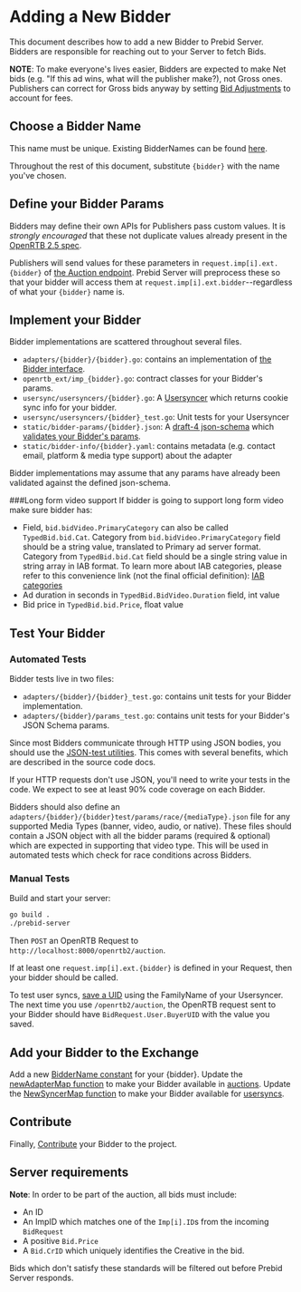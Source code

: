 # Adding a New Bidder

This document describes how to add a new Bidder to Prebid Server. Bidders are responsible for reaching out to your Server to fetch Bids.

**NOTE**: To make everyone's lives easier, Bidders are expected to make Net bids (e.g. "If this ad wins, what will the publisher make?), not Gross ones.
Publishers can correct for Gross bids anyway by setting [Bid Adjustments](../endpoints/openrtb2/auction.md#bid-adjustments) to account for fees.

## Choose a Bidder Name

This name must be unique. Existing BidderNames can be found [here](../../openrtb_ext/bidders.go).

Throughout the rest of this document, substitute `{bidder}` with the name you've chosen.

## Define your Bidder Params

Bidders may define their own APIs for Publishers pass custom values. It is _strongly encouraged_ that these not
duplicate values already present in the [OpenRTB 2.5 spec](https://www.iab.com/wp-content/uploads/2016/03/OpenRTB-API-Specification-Version-2-5-FINAL.pdf).

Publishers will send values for these parameters in `request.imp[i].ext.{bidder}` of
[the Auction endpoint](../endpoints/openrtb2/auction.md). Prebid Server will preprocess these so that
your bidder will access them at `request.imp[i].ext.bidder`--regardless of what your `{bidder}` name is.

## Implement your Bidder

Bidder implementations are scattered throughout several files.

- `adapters/{bidder}/{bidder}.go`: contains an implementation of [the Bidder interface](../../adapters/bidder.go).
- `openrtb_ext/imp_{bidder}.go`: contract classes for your Bidder's params.
- `usersync/usersyncers/{bidder}.go`: A [Usersyncer](../../usersync/usersync.go) which returns cookie sync info for your bidder.
- `usersync/usersyncers/{bidder}_test.go`: Unit tests for your Usersyncer
- `static/bidder-params/{bidder}.json`: A [draft-4 json-schema](https://spacetelescope.github.io/understanding-json-schema/) which [validates your Bidder's params](https://www.jsonschemavalidator.net/).
- `static/bidder-info/{bidder}.yaml`: contains metadata (e.g. contact email, platform & media type support) about the adapter

Bidder implementations may assume that any params have already been validated against the defined json-schema.

###Long form video support
If bidder is going to support long form video make sure bidder has:

- Field, `bid.bidVideo.PrimaryCategory` can also be called `TypedBid.bid.Cat`. Category from `bid.bidVideo.PrimaryCategory` field should be a string value, translated to Primary ad server format. Category from `TypedBid.bid.Cat` field should be a single string value in string array in IAB format.
To learn more about IAB categories, please refer to this convenience link (not the final official definition): [IAB categories](https://adtagmacros.com/list-of-iab-categories-for-advertisement/)
- Ad duration in seconds in `TypedBid.BidVideo.Duration` field, int value
- Bid price in `TypedBid.bid.Price`, float value

## Test Your Bidder

### Automated Tests

Bidder tests live in two files:

- `adapters/{bidder}/{bidder}_test.go`: contains unit tests for your Bidder implementation.
- `adapters/{bidder}/params_test.go`: contains unit tests for your Bidder's JSON Schema params.

Since most Bidders communicate through HTTP using JSON bodies, you should
use the [JSON-test utilities](../../adapters/adapterstest/test_json.go).
This comes with several benefits, which are described in the source code docs.

If your HTTP requests don't use JSON, you'll need to write your tests in the code.
We expect to see at least 90% code coverage on each Bidder.

Bidders should also define an `adapters/{bidder}/{bidder}test/params/race/{mediaType}.json` file for any supported
Media Types (banner, video, audio, or native). These files should contain a JSON object with all the bidder params
(required & optional) which are expected in supporting that video type. This will be used in automated tests which
check for race conditions across Bidders.

### Manual Tests

Build and start your server:

```bash
go build .
./prebid-server
```

Then `POST` an OpenRTB Request to `http://localhost:8000/openrtb2/auction`.

If at least one `request.imp[i].ext.{bidder}` is defined in your Request,
then your bidder should be called.

To test user syncs, [save a UID](../endpoints/setuid.md) using the FamilyName of your Usersyncer.
The next time you use `/openrtb2/auction`, the OpenRTB request sent to your Bidder should have
`BidRequest.User.BuyerUID` with the value you saved.

## Add your Bidder to the Exchange

Add a new [BidderName constant](../../openrtb_ext/bidders.go) for your {bidder}.
Update the [newAdapterMap function](../../exchange/adapter_map.go) to make your Bidder available in [auctions](../endpoints/openrtb2/auction).
Update the [NewSyncerMap function](../../usersync/usersync.go) to make your Bidder available for [usersyncs](../endpoints/setuid.md).

## Contribute

Finally, [Contribute](contributing.md) your Bidder to the project.

## Server requirements

**Note**: In order to be part of the auction, all bids must include:

- An ID
- An ImpID which matches one of the `Imp[i].ID`s from the incoming `BidRequest`
- A positive `Bid.Price`
- A `Bid.CrID` which uniquely identifies the Creative in the bid.

Bids which don't satisfy these standards will be filtered out before Prebid Server responds.
